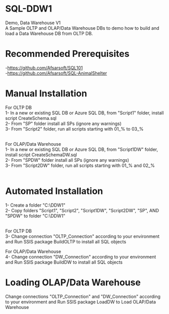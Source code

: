 # SQL-DDW1
Demo, Data Warehouse V1 <br />
A Sample OLTP and OLAP/Data Warehouse DBs to demo how to build and load a Data Warehouse DB from OLTP DB. <br /> 

# Recommended Prerequisites
-https://github.com/Afsarsoft/SQL101 <br />
-https://github.com/Afsarsoft/SQL-AnimalShelter <br />

# Manual Installation 
For OLTP DB <br />
1- In a new or existing SQL DB or Azure SQL DB, from "Script1" folder, install script CreateSchema.sql <br />
2- From "SP" folder install all SPs (ignore any warnings) <br />
3- From "Script2" folder, run all scripts starting with 01_% to 03_% <br /> <br />

For OLAP/Data Warehouse <br />
1- In a new or existing SQL DB or Azure SQL DB, from "Script1DW" folder, install script CreateSchemaDW.sql <br />
2- From "SPDW" folder install all SPs (ignore any warnings) <br />
3- From "Script2DW" folder, run all scripts starting with 01_% and 02_% <br /> <br />

# Automated Installation 
1- Create a folder "C:\DDW1" <br />
2- Copy folders "Script1", "Script2", "Script1DW", "Script2DW", "SP", AND "SPDW" to folder "C:\DDW1" <br /> <br />

For OLTP DB <br />
3- Change connection "OLTP_Connection" according to your environment and Run SSIS package BuildOLTP to install all SQL objects <br />

For OLAP/Data Warehouse <br />
4- Change connection "DW_Connection" according to your environment and Run SSIS package BuildDW to install all SQL objects <br />

# Loading OLAP/Data Warehouse 
Change connections "OLTP_Connection" and "DW_Connection" according to your environment and Run SSIS package LoadDW to Load OLAP/Data Warehouse <br />


